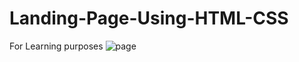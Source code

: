 # Landing-Page-Using-HTML-CSS
For Learning purposes
![page](https://user-images.githubusercontent.com/37789026/39061642-1e2598d6-4519-11e8-8cc8-03bcf2ae7291.jpg)
